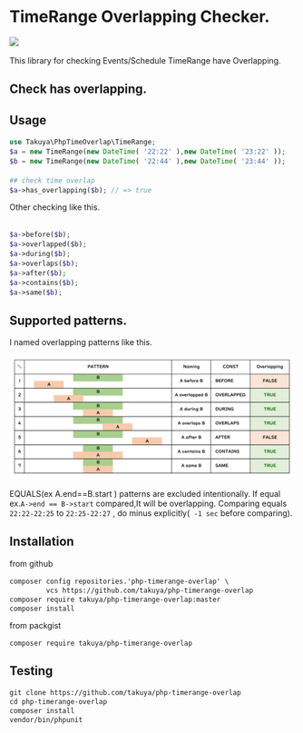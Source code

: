 # TimeRange Overlapping Checker.
![](https://github.com/takuya/php-timerange-overlap/workflows/main/badge.svg)


This library for checking Events/Schedule TimeRange have Overlapping.


## Check has overlapping.

## Usage
```php
use Takuya\PhpTimeOverlap\TimeRange;
$a = new TimeRange(new DateTime( '22:22' ),new DateTime( '23:22' ));
$b = new TimeRange(new DateTime( '22:44' ),new DateTime( '23:44' ));

## check time overlap
$a->has_overlapping($b); // => true
```
Other checking like this.
```php

$a->before($b);
$a->overlapped($b);
$a->during($b);
$a->overlaps($b);
$a->after($b); 
$a->contains($b);
$a->same($b);
```
## Supported patterns.
I named overlapping patterns like this.

<img src='https://github.com/takuya/php-timerange-overlap/raw/master/docs/images/names.png' maxwidth='500' />

EQUALS(ex A.end==B.start ) patterns are excluded intentionally. If equal ex.`A->end == B->start` compared,It will be overlapping.
Comparing equals `22:22-22:25` to `22:25-22:27` , do minus explicitly(` -1 sec`  before comparing). 



## Installation
from github
```shell
composer config repositories.'php-timerange-overlap' \
         vcs https://github.com/takuya/php-timerange-overlap
composer require takuya/php-timerange-overlap:master
composer install 
```
from packgist
```shell
composer require takuya/php-timerange-overlap
```

## Testing 

```shell
git clone https://github.com/takuya/php-timerange-overlap
cd php-timerange-overlap
composer install 
vendor/bin/phpunit
```
